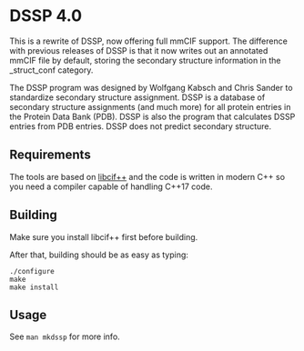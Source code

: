 DSSP 4.0
========

This is a rewrite of DSSP, now offering full mmCIF support. The difference
with previous releases of DSSP is that it now writes out an annotated mmCIF
file by default, storing the secondary structure information in the 
_struct_conf category.

The DSSP program was designed by Wolfgang Kabsch and Chris Sander to
standardize secondary structure assignment. DSSP is a database of secondary
structure assignments (and much more) for all protein entries in the Protein
Data Bank (PDB). DSSP is also the program that calculates DSSP entries from
PDB entries. DSSP does not predict secondary structure.

Requirements
------------

The tools are based on [libcif++](https://github.com/PDB-REDO/libcifpp)
and the code is written in modern C++ so you need a compiler capable
of handling C++17 code.

Building
--------

Make sure you install libcif++ first before building.

After that, building should be as easy as typing:

```
./configure
make
make install
```

Usage
-----

See `man mkdssp` for more info.

